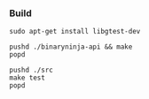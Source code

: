 ### Build
```
sudo apt-get install libgtest-dev

pushd ./binaryninja-api && make
popd

pushd ./src
make test
popd
```

